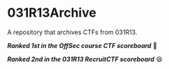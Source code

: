 # 031R13Archive
A repository that archives CTFs from 031R13.

**_Ranked 1st in the OffSec course CTF scoreboard_** 🥸

**_Ranked 2nd in the 031R13 RecruitCTF scoreboard_** 😄
